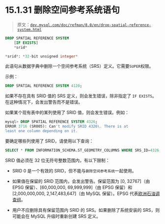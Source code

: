 # 15.1.31 删除空间参考系统语句

> 原文：[`dev.mysql.com/doc/refman/8.0/en/drop-spatial-reference-system.html`](https://dev.mysql.com/doc/refman/8.0/en/drop-spatial-reference-system.html)

```sql
DROP SPATIAL REFERENCE SYSTEM
    [IF EXISTS]
    *srid*

*srid*: *32-bit unsigned integer*
```

此语句从数据字典中删除一个空间参考系统（SRS）定义。它需要`SUPER`权限。

示例：

```sql
DROP SPATIAL REFERENCE SYSTEM 4120;
```

如果不存在具有 SRID 值的 SRS 定义，则会发生错误，除非指定了 `IF EXISTS`。在这种情况下，会发出警告而不是错误。

如果某个现有表中的某列使用了 SRID 值，则会发生错误。例如：

```sql
mysql> DROP SPATIAL REFERENCE SYSTEM 4326;
ERROR 3716 (SR005): Can't modify SRID 4326\. There is at
least one column depending on it.
```

要确定哪些列使用了 SRID，请使用以下查询：

```sql
SELECT * FROM INFORMATION_SCHEMA.ST_GEOMETRY_COLUMNS WHERE SRS_ID=4326;
```

SRID 值必须在 32 位无符号整数范围内，有以下限制：

+   SRID 0 是一个有效的 SRID，但不能与`删除空间参考系统`一起使用。

+   如果值在保留的 SRID 范围内，会发出警告。保留范围为 [0, 32767]（由 EPSG 保留）、[60,000,000, 69,999,999]（由 EPSG 保留）和 [2,000,000,000, 2,147,483,647]（由 MySQL 保留）。EPSG 代表[欧洲石油调查组](http://epsg.org)。

+   用户不应删除具有保留范围内 SRID 的 SRS。如果删除了系统安装的 SRS，则可能会在 MySQL 升级时重新创建 SRS 定义。
